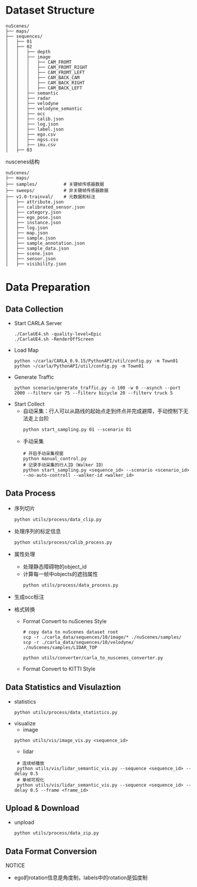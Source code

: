 # Dataset Structure
```
nuScenes/
├── maps/
├── sequences/
│   ├── 01
│   ├── 02
│   │   ├── depth
│   │   ├── image
│   │   │   ├── CAM_FROMT
│   │   │   ├── CAM_FROMT_RIGHT
│   │   │   ├── CAM_FROMT_LEFT
│   │   │   ├── CAM_BACK_CAM
│   │   │   ├── CAM_BACK_RIGHT
│   │   │   ├── CAM_BACK_LEFT
│   │   ├── semantic
│   │   ├── radar
│   │   ├── velodyne
│   │   ├── velodyne_semantic
│   │   ├── occ
│   │   ├── calib.json
│   │   ├── log.json
│   │   ├── label.json
│   │   ├── ego.csv
│   │   ├── ngss.csv
│   │   ├── imu.csv
│   ├── 03
```

nuscenes结构
```
nuScenes/
├── maps/
├── samples/          # 关键帧传感器数据
├── sweeps/           # 非关键帧传感器数据
├── v1.0-trainval/    # 元数据和标注
│   ├── attribute.json
│   ├── calibrated_sensor.json
│   ├── category.json
│   ├── ego_pose.json
│   ├── instance.json
│   ├── log.json
│   ├── map.json
│   ├── sample.json
│   ├── sample_annotation.json
│   ├── sample_data.json
│   ├── scene.json
│   ├── sensor.json
│   ├── visibility.json
```


# Data Preparation
## Data Collection
- Start CARLA Server
    ```
    ./CarlaUE4.sh -quality-level=Epic
    ./CarlaUE4.sh -RenderOffScreen
    ```
- Load Map
    ```
    python ~/carla/CARLA_0.9.15/PythonAPI/util/config.py -m Town01
    python ~/carla/PythonAPI/util/config.py -m Town01
    ```
- Generate Traffic
    ```
    python scenario/generate_traffic.py -n 100 -w 0 --asynch --port 2000 --filterv car 75 --filterv bicycle 20 --filterv truck 5
    ```
- Start Collect
  - 自动采集：行人可以从路线的起始点走到终点并完成避障，手动控制下无法走上台阶
    ```
    python start_sampling.py 01 --scenario 01
    ```
  - 手动采集
    ```
    # 开启手动采集视窗
    python manual_control.py
    # 记录手动采集的行人ID（Walker ID）
    python start_sampling.py <sequence_id> --scenario <scenario_id> --no-auto-controll --walker-id <walker_id>
    ```

## Data Process
- 序列切片
    ```
    python utils/process/data_clip.py
    ```

- 处理序列的标定信息
    ```
    python utils/process/calib_process.py
    ```

- 属性处理
  - 处理静态障碍物的object_id
  - 计算每一帧中objects的遮挡属性
    ```
    python utils/process/data_process.py
    ```

- 生成occ标注

- 格式转换
  
  - Format Convert to nuScenes Style
      
      ```
      # copy data to nuScenes dataset root
      scp -r ./carla_data/sequences/10/image/* ./nuScenes/samples/
      scp -r ./carla_data/sequences/10/velodyne/ ./nuScenes/samples/LIDAR_TOP
      
      python utils/converter/carla_to_nuscenes_converter.py 
      ```
  - Format Convert to KITTI Style
  

## Data Statistics and Visulaztion
- statistics
  ```
  python utils/process/data_statistics.py
  ```
- visualize
  - image
  ```
  python utils/vis/image_vis.py <sequence_id>
  ```
  - lidar
  ```
   # 连续帧播放
   python utils/vis/lidar_semantic_vis.py --sequence <sequence_id> --delay 0.5
   # 单帧可视化
   python utils/vis/lidar_semantic_vis.py --sequence <sequence_id> --delay 0.5 --frame <frame_id>
  ```

## Upload & Download
- unpload
    ```
    python utils/process/data_zip.py
    ```

## Data Format Conversion




NOTICE
- ego的rotation信息是角度制，labels中的rotation是弧度制